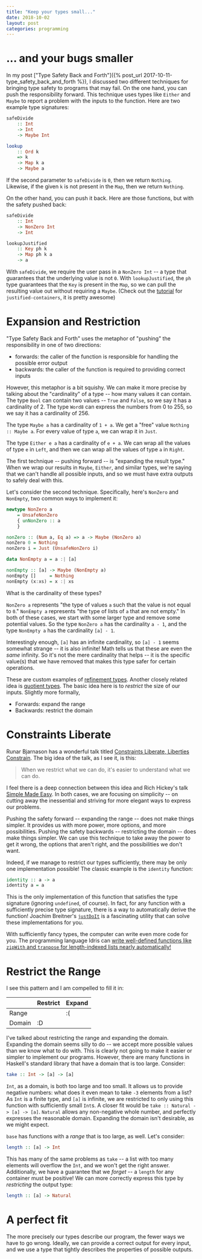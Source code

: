 ```yaml
---
title: "Keep your types small..."
date: 2018-10-02
layout: post
categories: programming
---
```


# ... and your bugs smaller

In my post ["Type Safety Back and Forth"]({% post_url 2017-10-11-type_safety_back_and_forth %}), I discussed two different techniques for bringing type safety to programs that may fail.
On the one hand, you can push the responsibility forward.
This technique uses types like `Either` and `Maybe` to report a problem with the inputs to the function.
Here are two example type signatures:

```haskell
safeDivide
    :: Int
    -> Int
    -> Maybe Int

lookup
    :: Ord k
    => k
    -> Map k a
    -> Maybe a
```

If the second parameter to `safeDivide` is `0`, then we return `Nothing`.
Likewise, if the given `k` is not present in the `Map`, then we return `Nothing`.

On the other hand, you can push it back.
Here are those functions, but with the safety pushed back:

```haskell
safeDivide
    :: Int
    -> NonZero Int
    -> Int

lookupJustified
    :: Key ph k
    -> Map ph k a
    -> a
```

With `safeDivide`, we require the user pass in a `NonZero Int` -- a type that guarantees that the underlying value is not `0`.
With `lookupJustified`, the `ph` type guarantees that the `Key` is present in the `Map`, so we can pull the resulting value out without requiring a `Maybe`.
(Check out the [tutorial](https://hackage.haskell.org/package/justified-containers-0.3.0.0/docs/Data-Map-Justified-Tutorial.html) for `justified-containers`, it is pretty awesome)

# Expansion and Restriction

"Type Safety Back and Forth" uses the metaphor of "pushing" the responsibility in one of two directions: 

- forwards: the caller of the function is responsible for handling the possible error output
- backwards: the caller of the function is required to providing correct inputs

However, this metaphor is a bit squishy.
We can make it more precise by talking about the "cardinality" of a type -- how many values it can contain.
The type `Bool` can contain two values -- `True` and `False`, so we say it has a cardinality of 2.
The type `Word8` can express the numbers from 0 to 255, so we say it has a cardinality of 256.

The type `Maybe a` has a cardinality of `1 + a`.
We get a "free" value `Nothing :: Maybe a`.
For every value of type `a`, we can wrap it in `Just`.

The type `Either e a` has a cardinality of `e + a`.
We can wrap all the values of type `e` in `Left`, and then we can wrap all the values of type `a` in `Right`.

The first technique -- pushing forward -- is "expanding the result type."
When we wrap our results in `Maybe`, `Either`, and similar types, we're saying that we can't handle all possible inputs, and so we must have extra outputs to safely deal with this.

Let's consider the second technique.
Specifically, here's `NonZero` and `NonEmpty`, two common ways to implement it:

```haskell
newtype NonZero a 
    = UnsafeNonZero 
    { unNonZero :: a 
    }

nonZero :: (Num a, Eq a) => a -> Maybe (NonZero a)
nonZero 0 = Nothing
nonZero i = Just (UnsafeNonZero i)

data NonEmpty a = a :| [a]

nonEmpty :: [a] -> Maybe (NonEmpty a)
nonEmpty []     = Nothing
nonEmpty (x:xs) = x :| xs
```

What is the cardinality of these types?

`NonZero a` represents "the type of values `a` such that the value is not equal to `0`."
`NonEmpty a` represents "the type of lists of `a` that are not empty."
In both of these cases, we start with some larger type and remove some potential values.
So the type `NonZero a` has the cardinality `a - 1`, and the type `NonEmpty a` has the cardinality `[a] - 1`.

Interestingly enough, `[a]` has an infinite cardinality, so `[a] - 1` seems somewhat strange -- it is also infinite!
Math tells us that these are even the *same* infinity.
So it's not the mere cardinality that helps -- it is the specific value(s) that we have removed that makes this type safer for certain operations.

These are custom examples of [refinement types](https://ucsd-progsys.github.io/liquidhaskell-tutorial/).
Another closely related idea is [quotient types](https://www.hedonisticlearning.com/posts/quotient-types-for-programmers.html).
The basic idea here is to *restrict* the size of our inputs.
Slightly more formally,

- Forwards: expand the range
- Backwards: restrict the domain

# Constraints Liberate

Runar Bjarnason has a wonderful talk titled [Constraints Liberate, Liberties Constrain](https://www.youtube.com/watch?v=GqmsQeSzMdw).
The big idea of the talk, as I see it, is this:

> When we restrict what we can do, it's easier to understand what we can do.

I feel there is a deep connection between this idea and Rich Hickey's talk [Simple Made Easy](https://www.youtube.com/watch?v=34_L7t7fD_U).
In both cases, we are focusing on simplicity -- on cutting away the inessential and striving for more elegant ways to express our problems.

Pushing the safety forward -- expanding the range -- does not make things simpler.
It provides us with more power, more options, and more possibilities.
Pushing the safety backwards -- restricting the domain -- does make things simpler.
We can use this technique to take away the power to get it wrong, the options that aren't right, and the possibilities we don't want.

Indeed, if we manage to restrict our types sufficiently, there may be only one implementation possible!
The classic example is the `identity` function:

```haskell
identity :: a -> a
identity a = a
```

This is the only implementation of this function that satisfies the type signature (ignoring `undefined`, of course).
In fact, for any function with a sufficiently precise type signature, there is a way to automatically derive the function!
Joachim Breitner's [`justDoIt`](https://www.joachim-breitner.de/blog/735-The_magic_%E2%80%9CJust_do_it%E2%80%9D_type_class) is a fascinating utility that can solve these implementations for you.

With sufficiently fancy types, the computer can write even more code for you.
The programming language Idris can [write well-defined functions like `zipWith` and `tranpose` for length-indexed lists nearly automatically!](https://youtu.be/X36ye-1x_HQ?t=1140)

# Restrict the Range

I see this pattern and I am compelled to fill it in:

|        | Restrict | Expand |
|--------|----------|--------|
| Range  |          |   :(   |
| Domain |    :D    |        |

I've talked about restricting the range and expanding the domain.
Expanding the domain seems silly to do -- we accept more possible values than we know what to do with.
This is clearly not going to make it easier or simpler to implement our programs.
However, there are many functions in Haskell's standard library that have a domain that is too large.
Consider:

```haskell
take :: Int -> [a] -> [a]
```

`Int`, as a domain, is both too large and too small.
It allows us to provide negative numbers: what does it even mean to take `-3` elements from a list?
As `Int` is a finite type, and `[a]` is infinite, we are restricted to only using this function with sufficiently small `Int`s.
A closer fit would be `take :: Natural -> [a] -> [a]`.
`Natural` allows any non-negative whole number, and perfectly expresses the reasonable domain.
Expanding the domain isn't desirable, as we might expect.

`base` has functions with a *range* that is too large, as well.
Let's consider:

```haskell
length :: [a] -> Int
```

This has many of the same problems as `take` -- a list with too many elements will overflow the `Int`, and we won't get the right answer.
Additionally, we have a guarantee that we *forget* -- a `length` for any container must be positive!
We can more correctly express this type by *restricting* the output type:

```haskell
length :: [a] -> Natural
```

# A perfect fit

The more precisely our types describe our program, the fewer ways we have to go wrong.
Ideally, we can provide a correct output for every input, and we use a type that tightly describes the properties of possible outputs.
